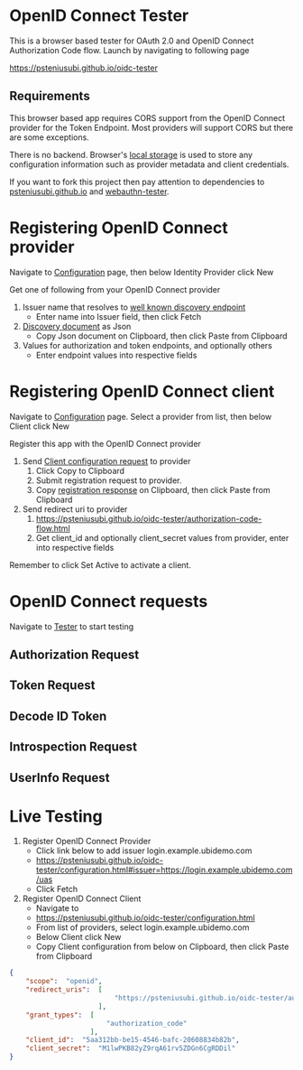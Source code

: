 # OpenID Connect Tester

This is a browser based tester for OAuth 2.0 and OpenID Connect Authorization Code flow. Launch by navigating to following page

https://psteniusubi.github.io/oidc-tester

## Requirements

This browser based app requires CORS support from the OpenID Connect provider for the Token Endpoint. Most providers will support CORS but there are some exceptions.

There is no backend. Browser's [local storage](https://html.spec.whatwg.org/multipage/webstorage.html#webstorage) is used to store any configuration information such as provider metadata and client credentials.

If you want to fork this project then pay attention to dependencies to [psteniusubi.github.io](https://github.com/psteniusubi/psteniusubi.github.io) and [webauthn-tester](https://github.com/psteniusubi/webauthn-tester).

# Registering OpenID Connect provider

Navigate to [Configuration](https://psteniusubi.github.io/oidc-tester/configuration.html) page, then below Identity Provider click New

Get one of following from your OpenID Connect provider

1. Issuer name that resolves to [well known discovery endpoint](https://openid.net/specs/openid-connect-discovery-1_0.html#ProviderConfigurationRequest)
   - Enter name into Issuer field, then click Fetch
1. [Discovery document](https://openid.net/specs/openid-connect-discovery-1_0.html#ProviderMetadata) as Json
   - Copy Json document on Clipboard, then click Paste from Clipboard
1. Values for authorization and token endpoints, and optionally others
   - Enter endpoint values into respective fields

# Registering OpenID Connect client

Navigate to [Configuration](https://psteniusubi.github.io/oidc-tester/configuration.html) page. Select a provider from list, then below Client click New

Register this app with the OpenID Connect provider

1. Send [Client configuration request](https://openid.net/specs/openid-connect-registration-1_0.html#RegistrationRequest) to provider
   1. Click Copy to Clipboard
   1. Submit registration request to provider. 
   1. Copy [registration response](https://openid.net/specs/openid-connect-registration-1_0.html#RegistrationResponse) on Clipboard, then click Paste from Clipboard
1. Send redirect uri to provider
   1. https://psteniusubi.github.io/oidc-tester/authorization-code-flow.html
   1. Get client_id and optionally client_secret values from provider, enter into respective fields

Remember to click Set Active to activate a client.

# OpenID Connect requests

Navigate to [Tester](https://psteniusubi.github.io/oidc-tester/authorization-code-flow.html) to start testing

## Authorization Request

## Token Request

## Decode ID Token

## Introspection Request

## UserInfo Request

# Live Testing

1. Register OpenID Connect Provider
   * Click link below to add issuer login.example.ubidemo.com
   * https://psteniusubi.github.io/oidc-tester/configuration.html#issuer=https://login.example.ubidemo.com/uas
   * Click Fetch
1. Register OpenID Connect Client
   * Navigate to 
   * https://psteniusubi.github.io/oidc-tester/configuration.html
   * From list of providers, select login.example.ubidemo.com
   * Below Client click New
   * Copy Client configuration from below on Clipboard, then click Paste from Clipboard
   
```json
{
    "scope":  "openid",
    "redirect_uris":  [
                          "https://psteniusubi.github.io/oidc-tester/authorization-code-flow.html"
                      ],
    "grant_types":  [
                        "authorization_code"
                    ],
    "client_id":  "5aa312bb-be15-4546-bafc-20608834b82b",
    "client_secret":  "M1lwPKB82yZ9rqA61rv5ZDGn6CgRDDil"
}
```
